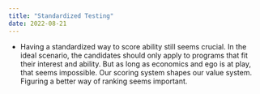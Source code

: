```yaml
---
title: "Standardized Testing"
date: 2022-08-21
---
```

- Having a standardized way to score ability still seems crucial. In the ideal scenario, the candidates should only apply to programs that fit their interest and ability. But as long as economics and ego is at play, that seems impossible. Our scoring system shapes our value system. Figuring a better way of ranking seems important. 